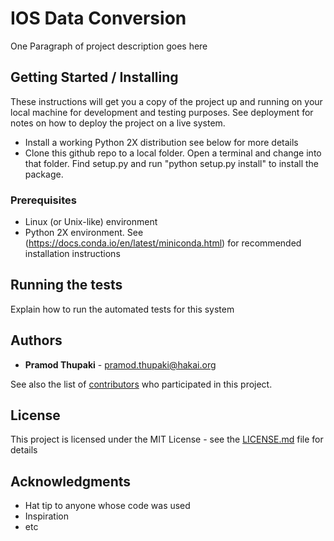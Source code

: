 # IOS Data Conversion

One Paragraph of project description goes here

## Getting Started / Installing

These instructions will get you a copy of the project up and running on your local machine for development and testing purposes. See deployment for notes on how to deploy the project on a live system.

* Install a working Python 2X distribution see below for more details
* Clone this github repo to a local folder. Open a terminal and change into that folder. Find setup.py and run "python setup.py install" to install the package.

### Prerequisites

* Linux (or Unix-like) environment
* Python 2X environment. See (https://docs.conda.io/en/latest/miniconda.html) for recommended installation instructions

## Running the tests

Explain how to run the automated tests for this system

## Authors

* **Pramod Thupaki** - pramod.thupaki@hakai.org

See also the list of [contributors](https://github.com/your/project/contributors) who participated in this project.

## License

This project is licensed under the MIT License - see the [LICENSE.md](LICENSE.md) file for details

## Acknowledgments

* Hat tip to anyone whose code was used
* Inspiration
* etc

